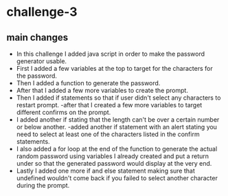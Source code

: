 # challenge-3
## main changes
- In this challenge I added java script in order to make the password generator usable.
- First I added a few variables at the top to target for the characters for the password.
- Then I added a function to generate the password.
- After that I added a few more variables to create the prompt.
- Then I added if statements so that if user didn't select any characters to restart prompt.
-after that I created a few more variables to target different confirms on the prompt.
- I added another if stating that the length can't be over a certain number or below another.
-added another if statement with an alert stating you need to select at least one of the characters listed in the confirm statements.
- I also added a for loop at the end of the function to generate the actual random password using variables I already created and put a return under so that the generated password would display at the very end.
- Lastly I added one more if and else statement making sure that undefined wouldn't come back if you failed to select another character during the prompt.
